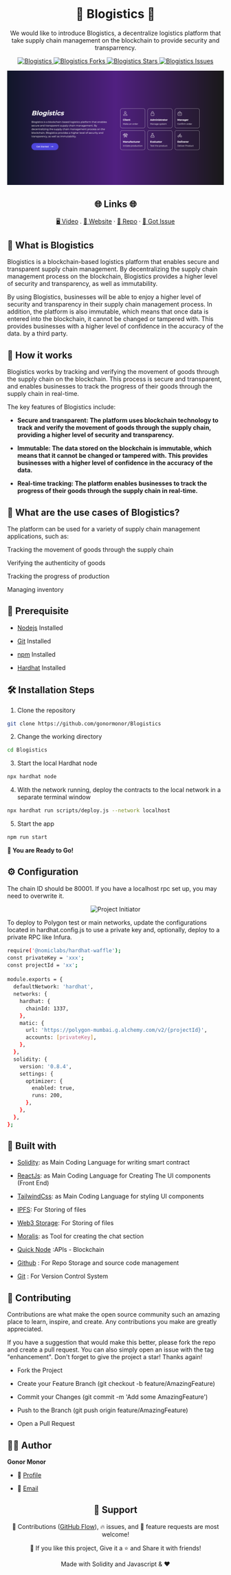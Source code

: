<p align="center">

</p>
<h1 align="center">🌟 Blogistics 🌟</h1>
<p align="center">
We would like to introduce Blogistics, a decentralize logistics platform that take supply chain management on the blockchain to provide security and transparrency.
</p>

<p align="center">
<a href="https://github.com/gonormonor/Blogistics/blob/master/LICENSE" title="License">
<img src="https://img.shields.io/github/license/gonormonor/Blogistics" alt="Blogistics"/>
</a>
<a href="https://github.com/gonormonor/Blogistics/fork" title="Forks">
<img src="https://img.shields.io/github/forks/gonormonor/Blogistics" alt="Blogistics Forks"/>
</a>
<a href="https://github.com/gonormonor/Blogistics" title="Stars">
<img src="https://img.shields.io/github/stars/gonormonor/Blogistics" alt="Blogistics Stars"/>
</a>
<a href="https://img.shields.io/github/stars/gonormonor/Blogistics/issues" title="Issues">
<img src="  https://img.shields.io/github/issues/gonormonor/Blogistics" alt="Blogistics Issues"/>
</a>

</a>
</p>

<p align="center" title="Project Initiator"><img src="public/images/bchain.png" alt="Project Initiator"/></p>

<h2 align="center">🌐 Links 🌐</h2>
<p align="center">
    <a href="https://youtu.be/HYOplCkvvjM" title="">🖥️ Video</a>
    .
    <a href="https://youtu.be/ud4P45zhCk0" title="">🔗 Website</a>
    ·
    <a href="https://github.com/gonormonor/Blogistics" title="">📂 Repo</a>
    ·
    <a href="https://github.com/gonormonor/Blogistics" title="🐛Report Bug/🎊Request Feature">🚀 Got Issue</a>
</p>

## 💪 What is Blogistics

Blogistics is a blockchain-based logistics platform that enables secure and transparent supply chain management. By decentralizing the supply chain management process on the blockchain, Blogistics provides a higher level of security and transparency, as well as immutability.

By using Blogistics, businesses will be able to enjoy a higher level of security and transparency in their supply chain management process. In addition, the platform is also immutable, which means that once data is entered into the blockchain, it cannot be changed or tampered with. This provides businesses with a higher level of confidence in the accuracy of the data. by a third party.

## 🚀 How it works

Blogistics works by tracking and verifying the movement of goods through the supply chain on the blockchain. This process is secure and transparent, and enables businesses to track the progress of their goods through the supply chain in real-time.

The key features of Blogistics include:

- **Secure and transparent: The platform uses blockchain technology to track and verify the movement of goods through the supply chain, providing a higher level of security and transparency.**

- **Immutable: The data stored on the blockchain is immutable, which means that it cannot be changed or tampered with. This provides businesses with a higher level of confidence in the accuracy of the data.**

- **Real-time tracking: The platform enables businesses to track the progress of their goods through the supply chain in real-time.**

## 🎊 What are the use cases of Blogistics?

The platform can be used for a variety of supply chain management applications, such as:

Tracking the movement of goods through the supply chain

Verifying the authenticity of goods

Tracking the progress of production

Managing inventory

## 🦋 Prerequisite

- [Nodejs](https://nodejs.org/en// "Node") Installed

- [Git](https://git-scm.com/ "Git OFficial") Installed

- [npm](https://www.npmjs.com/ "npm ") Installed

- [Hardhat](https://hardhat.org/ "Hardhat ") Installed

## 🛠️ Installation Steps

1. Clone the repository

```Bash
git clone https://github.com/gonormonor/Blogistics
```

2. Change the working directory

```Bash
cd Blogistics
```

3. Start the local Hardhat node

```Bash
npx hardhat node
```

4. With the network running, deploy the contracts to the local network in a separate terminal window

```Bash
npx hardhat run scripts/deploy.js --network localhost
```

5. Start the app

```Bash
npm run start
```

**🎇 You are Ready to Go!**

## ⚙️ Configuration

The chain ID should be 80001. If you have a localhost rpc set up, you may need to overwrite it.

<p align="center" title="Project Initiator"><img src="./src/assets/img/rpc.jpg" alt="Project Initiator"/></p>

To deploy to Polygon test or main networks, update the configurations located in hardhat.config.js to use a private key and, optionally, deploy to a private RPC like Infura.

```Bash
require('@nomiclabs/hardhat-waffle');
const privateKey = 'xxx';
const projectId = 'xx';

module.exports = {
  defaultNetwork: 'hardhat',
  networks: {
    hardhat: {
      chainId: 1337,
    },
    matic: {
      url: 'https://polygon-mumbai.g.alchemy.com/v2/{projectId}',
      accounts: [privateKey],
    },
  },
  solidity: {
    version: '0.8.4',
    settings: {
      optimizer: {
        enabled: true,
        runs: 200,
      },
    },
  },
};
```

## 👷 Built with

- [Solidity](https://docs.soliditylang.org/en/v0.8.17/ "Solidity"): as Main Coding Language for writing smart contract

- [ReactJs](https://reactjs.org/ "React Js"): as Main Coding Language for Creating The UI components (Front End)

- [TailwindCss](https://tailwindcss.com/ "Tailwind Css"): as Main Coding Language for styling UI components

- [IPFS](https://ipfs.tech/ "IPFS"): For Storing of files

- [Web3 Storage](https://www.google.com/search?q=web3storage "Web3 Storage"): For Storing of files

- [Moralis](https://moralis.io/ "Moralis"): as Tool for creating the chat section

- [Quick Node](https://www.quicknode.com "QuickNode") :APIs - Blockchain

- [Github](https://github.com/ "Github") : For Repo Storage and source code management

- [Git](https://git-scm.com/ "Git") : For Version Control System

## 📂 Contributing

Contributions are what make the open source community such an amazing place to learn, inspire, and create. Any contributions you make are greatly appreciated.

If you have a suggestion that would make this better, please fork the repo and create a pull request. You can also simply open an issue with the tag "enhancement". Don't forget to give the project a star! Thanks again!

- Fork the Project

- Create your Feature Branch (git checkout -b feature/AmazingFeature)

- Commit your Changes (git commit -m 'Add some AmazingFeature')

- Push to the Branch (git push origin feature/AmazingFeature)

- Open a Pull Request

## 🧑🏻 Author

**Gonor Monor**

- 🌌 [Profile](https://github.com/gonormonor "Gonor Monor")

- 🏮 [Email](gonormonor@gmail.com "Hi!")

<h2 align="center">🤝 Support</h2>

<p align="center">🎀 Contributions (<a href="https://guides.github.com/introduction/flow" title="GitHub flow">GitHub Flow</a>), 🔥 issues, and 🥮 feature requests are most welcome!</p>

<p align="center">💙 If you like this project, Give it a ⭐ and Share it with friends!</p>

<p align="center">Made with Solidity and Javascript & ❤️ </p>
